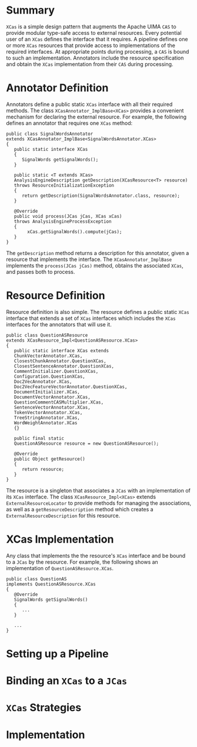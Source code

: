 # Summary
`XCas` is a simple design pattern that augments the Apache UIMA `CAS` to
provide modular type-safe access to external resources. Every potential user
of an `XCas` defines the interface that it requires. A pipeline defines one or
more `XCas` resources that provide access to implementations of the required
interfaces. At appropriate points during processing, a `CAS` is bound to such
an implementation. Annotators include the resource specification and obtain
the `XCas` implementation from their `CAS` during processing.

# Annotator Definition
Annotators define a public static `XCas` interface with all their required methods.
The class `XCasAnnotator_ImplBase<XCas>` provides a convenient mechanism for declaring the
external resource. For example, the following defines an annotator that requires one `XCas` method:

```
public class SignalWordsAnnotator
extends XCasAnnotator_ImplBase<SignalWordsAnnotator.XCas> 
{
   public static interface XCas
   {
      SignalWords getSignalWords();
   }
	
   public static <T extends XCas> 
   AnalysisEngineDescription getDescription(XCasResource<T> resource)
   throws ResourceInitializationException 
   {
      return getDescription(SignalWordsAnnotator.class, resource);
   }

   @Override
   public void process(JCas jCas, XCas xCas) 
   throws AnalysisEngineProcessException 
   {
        xCas.getSignalWords().compute(jCas);
   }
}
```

The `getDescription` method returns a description for this annotator, given a resource
that implements the interface. The `XCasAnnotator_ImplBase` implements the `process(JCas jCas)`
method, obtains the associated `XCas`, and passes both to process.
# Resource Definition
Resource definition is also simple.  The resource defines a public static `XCas` interface that
extends a set of `XCas` interfaces which includes the `XCas` interfaces for the annotators that will use it.
```
public class QuestionASResource 
extends XCasResource_Impl<QuestionASResource.XCas> 
{
   public static interface XCas extends
   ChunkVectorAnnotator.XCas,
   ClosestChunkAnnotator.QuestionXCas,
   ClosestSentenceAnnotator.QuestionXCas,
   CommentInitializer.QuestionXCas,
   Configuration.QuestionXCas,
   Doc2VecAnnotator.XCas,
   Doc2VecFeatureVectorAnnotator.QuestionXCas,
   DocumentInitializer.XCas,
   DocumentVectorAnnotator.XCas,
   QuestionCommentCASMultiplier.XCas,
   SentenceVectorAnnotator.XCas,
   TokenVectorAnnotator.XCas,
   TreeStringAnnotator.XCas,
   WordWeightAnnotator.XCas
   {}

   public final static
   QuestionASResource resource = new QuestionASResource();
	
   @Override
   public Object getResource() 
   {
      return resource;
   }
}
```
The resource is a singleton that associates a `JCas` with an implementation of its `XCas` interface.  The class
`XCasResource_Impl<XCas>` extends  `ExternalResourceLocator` to provide methods for managing the associations,
as well as a `getResourceDescription` method which creates a `ExternalResourceDescription` for this resource.
# XCas Implementation

Any class that implements the the resource's `XCas` interface and be bound to a `JCas` by the resource.
For example, the following shows an implementation of `QuestionASResource.XCas`.
```
public class QuestionAS
implements QuestionASResource.XCas
{
   @Override
   SignalWords getSignalWords()
   {
      ...
   }

   ...
}
```
# Setting up a Pipeline
# Binding an `XCas` to a `JCas`
# `XCas` Strategies
# Implementation
